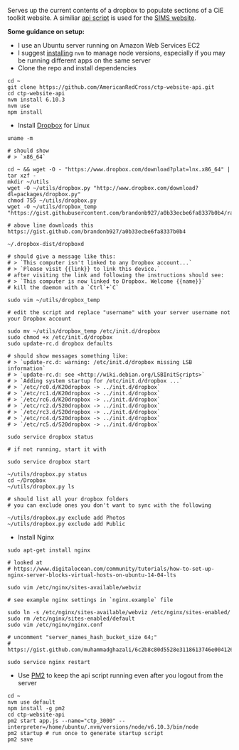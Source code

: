 Serves up the current contents of a dropbox to populate sections of a CiE toolkit website. A similiar [api script](https://github.com/AmericanRedCross/sims-website-api) is used for the [SIMS website](https://github.com/AmericanRedCross/sims-website).

__Some guidance on setup:__
- I use an Ubuntu server running on Amazon Web Services EC2
- I suggest [installing](https://github.com/creationix/nvm#install-script) `nvm` to manage node versions, especially if you may be running different apps on the same server
- Clone the repo and install dependencies
```
cd ~
git clone https://github.com/AmericanRedCross/ctp-website-api.git
cd ctp-website-api
nvm install 6.10.3
nvm use
npm install
```
- Install [Dropbox](https://www.dropbox.com/install-linux) for Linux
```
uname -m

# should show 
# > `x86_64`

cd ~ && wget -O - "https://www.dropbox.com/download?plat=lnx.x86_64" | tar xzf -
mkdir ~/utils
wget -O ~/utils/dropbox.py "http://www.dropbox.com/download?dl=packages/dropbox.py"
chmod 755 ~/utils/dropbox.py
wget -O ~/utils/dropbox_temp "https://gist.githubusercontent.com/brandonb927/a0b33ecbe6fa8337b0b4/raw/ebf643c1dbcaf0d5f4a353e6621f315485438f36/dropbox"

# above line downloads this https://gist.github.com/brandonb927/a0b33ecbe6fa8337b0b4

~/.dropbox-dist/dropboxd

# should give a message like this:
# > `This computer isn't linked to any Dropbox account...`    
# > `Please visit {{link}} to link this device.`
# after visiting the link and following the instructions should see:
# > `This computer is now linked to Dropbox. Welcome {{name}}`
# kill the daemon with a `Ctrl`+`C`

sudo vim ~/utils/dropbox_temp

# edit the script and replace "username" with your server username not your Dropbox account

sudo mv ~/utils/dropbox_temp /etc/init.d/dropbox
sudo chmod +x /etc/init.d/dropbox
sudo update-rc.d dropbox defaults

# should show messages something like:
# > `update-rc.d: warning: /etc/init.d/dropbox missing LSB information`   
# > `update-rc.d: see <http://wiki.debian.org/LSBInitScripts>`   
# > `Adding system startup for /etc/init.d/dropbox ...`   
# > `/etc/rc0.d/K20dropbox -> ../init.d/dropbox`   
# > `/etc/rc1.d/K20dropbox -> ../init.d/dropbox`   
# > `/etc/rc6.d/K20dropbox -> ../init.d/dropbox`   
# > `/etc/rc2.d/S20dropbox -> ../init.d/dropbox`   
# > `/etc/rc3.d/S20dropbox -> ../init.d/dropbox`   
# > `/etc/rc4.d/S20dropbox -> ../init.d/dropbox`   
# > `/etc/rc5.d/S20dropbox -> ../init.d/dropbox`  

sudo service dropbox status

# if not running, start it with 

sudo service dropbox start

~/utils/dropbox.py status
cd ~/Dropbox
~/utils/dropbox.py ls 

# should list all your dropbox folders
# you can exclude ones you don't want to sync with the following

~/utils/dropbox.py exclude add Photos
~/utils/dropbox.py exclude add Public
```
- Install Nginx
```
sudo apt-get install nginx

# looked at 
# https://www.digitalocean.com/community/tutorials/how-to-set-up-nginx-server-blocks-virtual-hosts-on-ubuntu-14-04-lts

sudo vim /etc/nginx/sites-available/webviz

# see example nginx settings in `nginx.example` file

sudo ln -s /etc/nginx/sites-available/webviz /etc/nginx/sites-enabled/
sudo rm /etc/nginx/sites-enabled/default
sudo vim /etc/nginx/nginx.conf

# uncomment "server_names_hash_bucket_size 64;"
# https://gist.github.com/muhammadghazali/6c2b8c80d5528e3118613746e0041263

sudo service nginx restart
```
- Use [PM2](https://github.com/Unitech/pm2) to keep the api script running even after you logout from the server
```
cd ~ 
nvm use default
npm install -g pm2
cd ctp-website-api
pm2 start app.js --name="ctp_3000" --interpreter=/home/ubuntu/.nvm/versions/node/v6.10.3/bin/node
pm2 startup # run once to generate startup script
pm2 save
```
